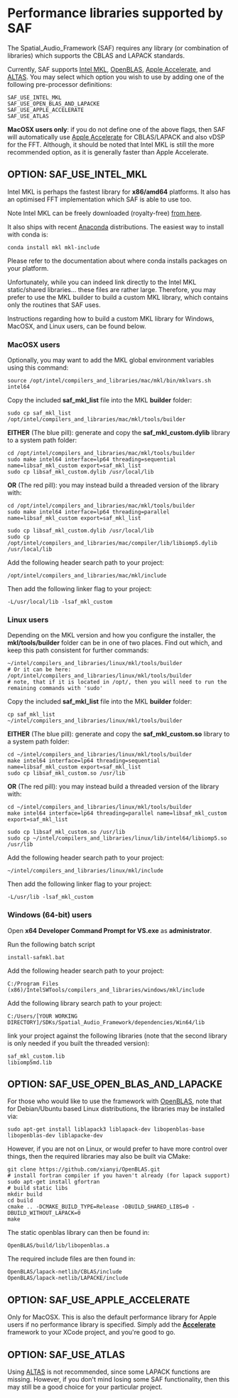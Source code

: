 # Performance libraries supported by SAF

The Spatial_Audio_Framework (SAF) requires any library (or combination of libraries) which supports the CBLAS and LAPACK standards. 

Currently, SAF supports [Intel MKL](https://software.intel.com/en-us/articles/free-ipsxe-tools-and-libraries), [OpenBLAS](https://github.com/xianyi/OpenBLAS), [Apple Accelerate](https://developer.apple.com/documentation/accelerate), and [ALTAS](http://math-atlas.sourceforge.net/). You may select which option you wish to use by adding one of the following pre-processor definitions:

```
SAF_USE_INTEL_MKL
SAF_USE_OPEN_BLAS_AND_LAPACKE
SAF_USE_APPLE_ACCELERATE
SAF_USE_ATLAS
```

**MacOSX users only**: if you do not define one of the above flags, then SAF will automatically use [Apple Accelerate](https://developer.apple.com/documentation/accelerate) for CBLAS/LAPACK and also vDSP for the FFT. Although, it should be noted that Intel MKL is still the more recommended option, as it is generally faster than Apple Accelerate.


## OPTION: SAF_USE_INTEL_MKL

Intel MKL is perhaps the fastest library for **x86/amd64** platforms. It also has an optimised FFT implementation which SAF is able to use too. 

Note Intel MKL can be freely downloaded (royalty-free) [from here](https://software.intel.com/en-us/articles/free-ipsxe-tools-and-libraries).

It also ships with recent [Anaconda](https://anaconda.org) distributions. The easiest way to install with conda is:
```
conda install mkl mkl-include
```
Please refer to the documentation about where conda installs packages on your platform.

Unfortunately, while you can indeed link directly to the Intel MKL static/shared libraries... these files are rather large. Therefore, you may prefer to use the MKL builder to build a custom MKL library, which contains only the routines that SAF uses.

Instructions regarding how to build a custom MKL library for Windows, MacOSX, and Linux users, can be found below.

### MacOSX users 

Optionally, you may want to add the MKL global environment variables using this command:

```
source /opt/intel/compilers_and_libraries/mac/mkl/bin/mklvars.sh intel64
```

Copy the included **saf_mkl_list** file into the MKL **builder** folder:

```
sudo cp saf_mkl_list /opt/intel/compilers_and_libraries/mac/mkl/tools/builder
```

**EITHER** (The blue pill): generate and copy the **saf_mkl_custom.dylib** library to a system path folder:

```
cd /opt/intel/compilers_and_libraries/mac/mkl/tools/builder
sudo make intel64 interface=lp64 threading=sequential name=libsaf_mkl_custom export=saf_mkl_list
sudo cp libsaf_mkl_custom.dylib /usr/local/lib
```

**OR** (The red pill): you may instead build a threaded version of the library with:

```
cd /opt/intel/compilers_and_libraries/mac/mkl/tools/builder
sudo make intel64 interface=lp64 threading=parallel name=libsaf_mkl_custom export=saf_mkl_list

sudo cp libsaf_mkl_custom.dylib /usr/local/lib
sudo cp /opt/intel/compilers_and_libraries/mac/compiler/lib/libiomp5.dylib /usr/local/lib
```

Add the following header search path to your project:

```
/opt/intel/compilers_and_libraries/mac/mkl/include
```

Then add the following linker flag to your project:

```
-L/usr/local/lib -lsaf_mkl_custom 
```

### Linux users

Depending on the MKL version and how you configure the installer, the **mkl/tools/builder** folder can be in one of two places. Find out which, and keep this path consistent for further commands:

```
~/intel/compilers_and_libraries/linux/mkl/tools/builder
# Or it can be here:
/opt/intel/compilers_and_libraries/linux/mkl/tools/builder
# note, that if it is located in /opt/, then you will need to run the remaining commands with 'sudo'
```

Copy the included **saf_mkl_list** file into the MKL **builder** folder:
```
cp saf_mkl_list ~/intel/compilers_and_libraries/linux/mkl/tools/builder
```

**EITHER** (The blue pill): generate and copy the **saf_mkl_custom.so** library to a system path folder:

```
cd ~/intel/compilers_and_libraries/linux/mkl/tools/builder
make intel64 interface=lp64 threading=sequential name=libsaf_mkl_custom export=saf_mkl_list
sudo cp libsaf_mkl_custom.so /usr/lib
```

**OR** (The red pill): you may instead build a threaded version of the library with:

```
cd ~/intel/compilers_and_libraries/linux/mkl/tools/builder
make intel64 interface=lp64 threading=parallel name=libsaf_mkl_custom export=saf_mkl_list

sudo cp libsaf_mkl_custom.so /usr/lib
sudo cp ~/intel/compilers_and_libraries/linux/lib/intel64/libiomp5.so /usr/lib
```

Add the following header search path to your project:

```
~/intel/compilers_and_libraries/linux/mkl/include
```

Then add the following linker flag to your project:

```
-L/usr/lib -lsaf_mkl_custom
```

### Windows (64-bit) users

Open **x64 Developer Command Prompt for VS.exe** as **administrator**.

Run the following batch script

```
install-safmkl.bat
```

Add the following header search path to your project:

```
C:/Program Files (x86)/IntelSWTools/compilers_and_libraries/windows/mkl/include
```

Add the following library search path to your project:

```
C:/Users/[YOUR WORKING DIRECTORY]/SDKs/Spatial_Audio_Framework/dependencies/Win64/lib
```

link your project against the following libraries (note that the second library is only needed if you built the threaded version):
```
saf_mkl_custom.lib
libiomp5md.lib
```

## OPTION: SAF_USE_OPEN_BLAS_AND_LAPACKE

For those who would like to use the framework with [OpenBLAS](https://github.com/xianyi/OpenBLAS), note that for Debian/Ubuntu based Linux distributions, the libraries may be installed via:

```
sudo apt-get install liblapack3 liblapack-dev libopenblas-base libopenblas-dev liblapacke-dev
```

However, if you are not on Linux, or would prefer to have more control over things, then the required libraries may also be built via CMake:

```
git clone https://github.com/xianyi/OpenBLAS.git
# install fortran compiler if you haven't already (for lapack support)
sudo apt-get install gfortran
# build static libs
mkdir build
cd build
cmake .. -DCMAKE_BUILD_TYPE=Release -DBUILD_SHARED_LIBS=0 -DBUILD_WITHOUT_LAPACK=0
make 
```

The static openblas library can then be found in:
```
OpenBLAS/build/lib/libopenblas.a
```

The required include files are then found in:
```
OpenBLAS/lapack-netlib/CBLAS/include
OpenBLAS/lapack-netlib/LAPACKE/include
```

## OPTION: SAF_USE_APPLE_ACCELERATE

Only for MacOSX. This is also the default performance library for Apple users if no performance library is specified. Simply add the [**Accelerate**](https://developer.apple.com/documentation/accelerate) framework to your XCode project, and you're good to go.


## OPTION: SAF_USE_ATLAS

Using [ALTAS](http://math-atlas.sourceforge.net/) is not recommended, since some LAPACK functions are missing. However, if you don't mind losing some SAF functionality, then this may still be a good choice for your particular project.
